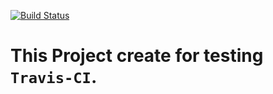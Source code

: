 [![Build Status](https://travis-ci.org/sunsunai/TravisCI.svg?branch=master)](https://travis-ci.org/sunsunai/TravisCI)

# This Project create for testing `Travis-CI`.
